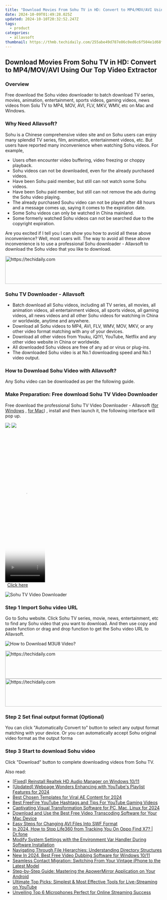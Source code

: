 ```yaml
---
title: "Download Movies From Sohu TV in HD: Convert to MP4/MOV/AVI Using Our Top Video Extractor"
date: 2024-10-09T01:49:28.025Z
updated: 2024-10-10T20:32:52.247Z
tags:
  - product
categories:
  - allavsoft
thumbnail: https://thmb.techidaily.com/255abe49d787e06c0ed6c6f504e1d68fdfd70d2804f8cd2447f9f7cced35cd22.jpg
---
```


## Download Movies From Sohu TV in HD: Convert to MP4/MOV/AVI Using Our Top Video Extractor

### Overview

Free download the Sohu video downloader to batch download TV series, movies, animation, entertainment, sports videos, gaming videos, news videos from Solu TV to MP4, MOV, AVI, FLV, MKV, WMV, etc on Mac and Windows.

### Why Need Allavsoft?

Sohu is a Chinese comprehensive video site and on Sohu users can enjoy many splendid TV series, film, animation, entertainment videos, etc. But users have reported many inconvenience when watching Sohu videos. For example,

* Users often encounter video buffering, video freezing or choppy playback.
* Sohu videos can not be downloaded, even for the already purchased videos.
* Have been Sohu paid member, but still can not watch some Sohu videos.
* Have been Sohu paid member, but still can not remove the ads during the Sohu video playing.
* The already purchased Souhu video can not be played after 48 hours and a message comes up, saying it comes to the expiration date.
* Some Sohu videos can only be watched in China mainland.
* Some formerly watched Sohu videos can not be searched due to the copyright expiration.

Are you excited if I tell you I can show you how to avoid all these above inconvenience? Well, most users will. The way to avoid all these above inconvenience is to use a professional Sohu downloader - Allavsoft to download the Sohu video that you like to download.

<!-- affiliate ads begin -->
<a href="https://appsumo.8odi.net/c/5597632/2049379/7443" target="_top" id="2049379">
  <img src="//a.impactradius-go.com/display-ad/7443-2049379" border="0" alt="https://techidaily.com" width="728" height="90"/>
</a>
<img height="0" width="0" src="https://appsumo.8odi.net/i/5597632/2049379/7443" style="position:absolute;visibility:hidden;" border="0" />
<!-- affiliate ads end -->

### Sohu TV Downloader - Allavsoft

* Batch download all Sohu videos, including all TV series, all movies, all animation videos, all entertainment videos, all sports videos, all gaming videos, all news videos and all other Sohu videos for watching in China or worldwide, anytime and anywhere.
* Download all Sohu videos to MP4, AVI, FLV, WMV, MOV, MKV, or any other video format matching with any of your devices.
* Download all other videos from Youku, iQIYI, YouTube, Netflix and any other video website in China or worldwide.
* All downloaded Sohu videos are free of any ad or virus or plug-ins.
* The downloaded Sohu video is at No.1 downloading speed and No.1 video output.

### How to Download Sohu Video with Allavsoft?

Any Sohu video can be downloaded as per the following guide.

### Make Preparation: Free download Sohu TV Video Downloader

Free download the professional Sohu TV Video Downloader - Allavsoft ([for Windows](https://tools.techidaily.com/allavsoft/products/) , [for Mac](https://tools.techidaily.com/allavsoft/products/)) , install and then launch it, the following interface will pop up.

[![](https://www.allavsoft.com/how-to/../images/how-to/free-download-win.jpg)](https://tools.techidaily.com/allavsoft/products/) [![](https://www.allavsoft.com/how-to/../images/how-to/free-download-mac.jpg)](https://tools.techidaily.com/allavsoft/products/)

<!-- affiliate ads begin -->
<span id="1977032">
					<video width="128" height="480" style="cursor:pointer"
           poster="//a.impactradius-go.com/display-clicktoplayimage/1977032.png"
           onclick="if(!this.playClicked){this.play();this.setAttribute('controls',true);this.playClicked=true;}">
	   <source src="//a.impactradius-go.com/display-ad/22993-1977032">
	   <img src="//a.impactradius-go.com/display-clicktoplayimage/1977032.png" style="border: none; height: 100%; width: 100%; object-fit: contain">
	</video>
	<div style="width:80px;text-align:center"><a href="javascript:window.open(decodeURIComponent('https%3A%2F%2Fhomestyler.sjv.io%2Fc%2F5597632%2F1977032%2F22993'), '_blank');void(0);">Click here</a></div>
</span>
<img height="0" width="0" src="https://imp.pxf.io/i/5597632/1977032/22993" style="position:absolute;visibility:hidden;" border="0" />
<!-- affiliate ads end -->

![Sohu TV Video Downloader](https://www.allavsoft.com/how-to/../images/allavsoft/screen-shot-600.jpg)

### Step 1 Import Sohu video URL

Go to Sohu website. Click Sohu TV series, movie, news, entertainment, etc to find any Sohu video that you want to download. And then use copy and paste function or drag and drop function to get the Sohu video URL to Allavsoft.

![How to Download M3U8 Video?](https://www.allavsoft.com/how-to/../images/how-to/download-rtmp-video/download-rtmp-video.jpg)

<!-- affiliate ads begin -->
<a href="https://aligracehair.sjv.io/c/5597632/2115937/19272" target="_top" id="2115937">
  <img src="//a.impactradius-go.com/display-ad/19272-2115937" border="0" alt="https://techidaily.com" width="728" height="90"/>
</a>
<img height="0" width="0" src="https://aligracehair.sjv.io/i/5597632/2115937/19272" style="position:absolute;visibility:hidden;" border="0" />
<!-- affiliate ads end -->

<!-- affiliate ads begin -->
<a href="https://ephamedtechinc.pxf.io/c/5597632/2136623/26400" target="_top" id="2136623">
  <img src="//a.impactradius-go.com/display-ad/26400-2136623" border="0" alt="https://techidaily.com" width="728" height="90"/>
</a>
<img height="0" width="0" src="https://ephamedtechinc.pxf.io/i/5597632/2136623/26400" style="position:absolute;visibility:hidden;" border="0" />
<!-- affiliate ads end -->

### Step 2 Set final output format (Optional)

You can click "Automatically Convert to" button to select any output format matching with your device. Or you can automatically accept Sohu original video format as the output forma

### Step 3 Start to download Sohu video

Click "Download" button to complete downloading videos from Sohu TV.

<ins class="adsbygoogle"
     style="display:block"
     data-ad-format="autorelaxed"
     data-ad-client="ca-pub-7571918770474297"
     data-ad-slot="1223367746"></ins>

<ins class="adsbygoogle"
     style="display:block"
     data-ad-client="ca-pub-7571918770474297"
     data-ad-slot="8358498916"
     data-ad-format="auto"
     data-full-width-responsive="true"></ins>

<span class="atpl-alsoreadstyle">Also read:</span>
<div><ul>
<li><a href="https://tech-recovery.techidaily.com/fixed-reinstall-realtek-hd-audio-manager-on-windows-1011/"><u>[Fixed] Reinstall Realtek HD Audio Manager on Windows 10/11</u></a></li>
<li><a href="https://youtube-data.techidaily.com/ed-webpage-wonders-enhancing-with-youtubes-playlist-features-for-2024/"><u>[Updated] Webpage Wonders Enhancing with YouTube's Playlist Features for 2024</u></a></li>
<li><a href="https://instagram-video-recordings.techidaily.com/best-chosen-templates-for-viral-ae-content-for-2024/"><u>Best Chosen Templates for Viral AE Content for 2024</u></a></li>
<li><a href="https://youtube-sure.techidaily.com/freefire-youtube-hashtags-and-tips-for-youtube-gaming-videos/"><u>Best FreeFire YouTube Hashtags and Tips For YouTube Gaming Videos</u></a></li>
<li><a href="https://extra-lessons.techidaily.com/captivating-visual-transformation-software-for-pc-mac-linux-for-2024/"><u>Captivating Visual Transformation Software for PC, Mac, Linux for 2024</u></a></li>
<li><a href="https://fox-sys.techidaily.com/download-and-use-the-best-free-video-transcoding-software-for-your-mac-device/"><u>Download and Use the Best Free Video Transcoding Software for Your Mac Device</u></a></li>
<li><a href="https://fox-sys.techidaily.com/easy-steps-for-changing-avi-files-into-swf-format/"><u>Easy Steps for Changing AVI Files Into SWF Format</u></a></li>
<li><a href="https://review-topics.techidaily.com/in-2024-how-to-stop-life360-from-tracking-you-on-oppo-find-x7-drfone-by-drfone-virtual-android/"><u>In 2024, How to Stop Life360 from Tracking You On Oppo Find X7? | Dr.fone</u></a></li>
<li><a href="https://fox-sys.techidaily.com/modify-system-settings-with-the-environment-var-handler-during-software-installation/"><u>Modify System Settings with the Environment Var Handler During Software Installation</u></a></li>
<li><a href="https://fox-sys.techidaily.com/navigating-through-file-hierarchies-understanding-directory-structures/"><u>Navigating Through File Hierarchies: Understanding Directory Structures</u></a></li>
<li><a href="https://smart-video-creator.techidaily.com/new-in-2024-best-free-video-dubbing-software-for-windows-1011/"><u>New In 2024, Best Free Video Dubbing Software for Windows 10/11</u></a></li>
<li><a href="https://fox-sys.techidaily.com/seamless-contact-migration-switching-from-your-vintage-iphone-to-the-latest-model/"><u>Seamless Contact Migration: Switching From Your Vintage iPhone to the Latest Model</u></a></li>
<li><a href="https://fox-sys.techidaily.com/step-by-step-guide-mastering-the-apowermirror-application-on-your-android/"><u>Step-by-Step Guide: Mastering the ApowerMirror Application on Your Android</u></a></li>
<li><a href="https://fox-sys.techidaily.com/ultimate-top-picks-simplest-and-most-effective-tools-for-live-streaming-on-youtube/"><u>Ultimate Top Picks: Simplest & Most Effective Tools for Live-Streaming on YouTube</u></a></li>
<li><a href="https://fox-blue.techidaily.com/unveiling-top-6-microphones-perfect-for-online-streaming-success/"><u>Unveiling Top 6 Microphones Perfect for Online Streaming Success</u></a></li>
</ul></div>

